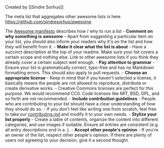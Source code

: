 Created by [[Sindre Sorhus]]

The meta list that aggregates other awesome lists is here https://github.com/sindresorhus/awesome

The [Awesome manifesto](https://github.com/sindresorhus/awesome/blob/main/awesome.md) describes how / why to run a list
	- **Comment on why something is awesome**
		- Apart from suggesting a particular item on your list, you should also inform your readers why it's on the list and how they will benefit from it.
	- **Make it clear what the list is about**
		- Have a succinct description at the top of your readme. Make sure your list covers a certain scope and nothing else. Link to other awesome lists if you think they already cover a certain subject well enough.
	- **Pay attention to grammar**
		- Ensure your list is grammatically correct, typo-free and has no Markdown formatting errors. This should also apply to pull requests.
	- **Choose an appropriate license**
		- Keep in mind that if you haven't selected a license, it basically means the people are not allowed to reproduce, distribute or create derivative works.
		- Creative Commons licenses are perfect for this purpose. We would recommend CC0. Code licenses like MIT, BSD, GPL, and so forth are not recommended.
	- **Include contribution guidelines**
		- People who are contributing to your list should have a clear understanding of how they should do so.
		- If you don't feel like writing one from scratch, feel free to take our [contributing.md](https://github.com/sindresorhus/awesome/blob/main/contributing.md) and modify it to your own needs.
	- **Stylize your list properly**
		- Create a table of contents, organize the content into different categories, and use images if suitable. Ensure all entries are consistent (e.g. all entry descriptions end in a .).
	- **Accept other people's opinion**
		- If you're an owner of the list, respect other people's opinion. If there are plenty of users not agreeing to your decision, give it a second thought.